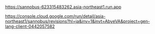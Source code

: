 https://sannobus-623315483262.asia-northeast1.run.app

https://console.cloud.google.com/run/detail/asia-northeast1/sannobus/revisions?hl=ja&inv=1&invt=AbyeVA&project=gen-lang-client-0442057582
